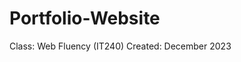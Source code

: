 # Portfolio-Website
Class: Web Fluency (IT240)                                                                                         Created: December 2023
